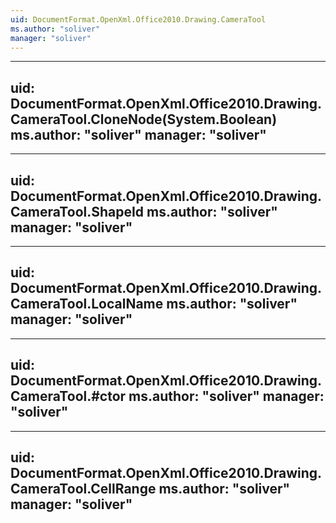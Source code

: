 ```yaml
---
uid: DocumentFormat.OpenXml.Office2010.Drawing.CameraTool
ms.author: "soliver"
manager: "soliver"
---
```


---
uid: DocumentFormat.OpenXml.Office2010.Drawing.CameraTool.CloneNode(System.Boolean)
ms.author: "soliver"
manager: "soliver"
---

---
uid: DocumentFormat.OpenXml.Office2010.Drawing.CameraTool.ShapeId
ms.author: "soliver"
manager: "soliver"
---

---
uid: DocumentFormat.OpenXml.Office2010.Drawing.CameraTool.LocalName
ms.author: "soliver"
manager: "soliver"
---

---
uid: DocumentFormat.OpenXml.Office2010.Drawing.CameraTool.#ctor
ms.author: "soliver"
manager: "soliver"
---

---
uid: DocumentFormat.OpenXml.Office2010.Drawing.CameraTool.CellRange
ms.author: "soliver"
manager: "soliver"
---
